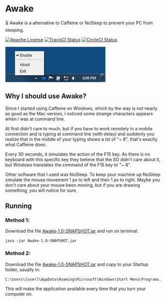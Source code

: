 # Awake #

:hourglass_flowing_sand: Awake is a alternative to Caffeine or NoSleep to prevent your PC from sleeping.

[![Apache License](http://img.shields.io/badge/license-ASL-blue.svg)](https://github.com/genyherrera/Awake/blob/master/LICENSE)
[![TravisCI Status](https://travis-ci.org/genyherrera/Awake.svg)](https://travis-ci.org/genyherrera/Awake)
[![CircleCI Status](https://circleci.com/gh/genyherrera/Awake.svg?style=shield&circle-token=22baeec6d499afffb2179112c7122575dce84522)](https://circleci.com/gh/genyherrera/Awake)

![Screenshots](scr1.png)

## Why I should use Awake? ##

Since I started using Caffeine on Windows, which by the way is not nearly as good as the Mac version, I noticed some strange characters appears when I was at command line.

At first didn't care to much, but if you have to work remotely in a mobile connection and is typing at command line (with delay) and suddenly you realize that in the middle of your typing shows a lot of "~ 8", that's exaclty what Caffeine does.

Every 30 seconds, it simulates the action of the F15 key. As there is no keyboard with this specific key they believe that the SO didn't care about it, but Windows translates the command of the F15 key to "~ 8".

Other software that I used was NoSleep. To keep your machine up NoSleep simulate the mouse movement 1 px to left and then 1 px to right.
Maybe you don't care about your mouse been moving, but if you are drawing something, you will notice for sure.

## Running ##

### Method 1: ###
Download the file [Awake-1.0-SNAPSHOT.jar](https://github.com/genyherrera/Awake/blob/master/Awake-1.0-SNAPSHOT.jar) and run on terminal: 

````
java -jar Awake-1.0-SNAPSHOT.jar
````

### Method 2: ###
Download the file [Awake-1.0-SNAPSHOT.jar](https://github.com/genyherrera/Awake/blob/master/Awake-1.0-SNAPSHOT.jar) and copy to your Startup folder, usually in: 

````
C:\Users\[user]\AppData\Roaming\Microsoft\Windows\Start Menu\Programs.
````

This will make the application available every time that you turn your computer on.